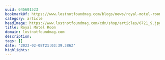 ```yaml
---
uuid: 645601523
bookmarkOf: https://www.lostnotfoundmag.com/blogs/news/royal-motel-room
category: article
headImage: https://www.lostnotfoundmag.com/cdn/shop/articles/6721_9.jpg?v=1594852367
title: Royal Motel Room
domain: lostnotfoundmag.com
description:
tags: []
date: '2023-02-08T21:03:39.386Z'
highlights:
---
```



